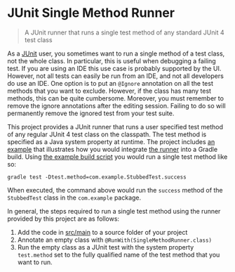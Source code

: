JUnit Single Method Runner
==========================
> A JUnit runner that runs a single test method of any standard JUnit 4 test class

As a [JUnit](http://junit.org) user, you sometimes want to run a single method of a test class, not the whole class. In particular, this is useful when debugging a failing test. If you are using an IDE this use case is probably supported by the UI. However, not all tests can easily be run from an IDE, and not all developers do use an IDE. One option is to put an `@Ignore` annotation on all the test methods that you want to exclude. However, if the class has many test methods, this can be quite cumbersome. Moreover, you must remember to remove the ignore annotations after the editing session. Failing to do so will permanently remove the ignored test from your test suite.

This project provides a JUnit runner that runs a user specified test method of any regular JUnit 4 test class on the classpath. The test method is specified as a Java system property at runtime.
The project includes [an example](examples/gradle) that illustrates how you would integrate [the runner](src/main/java/se/ericthelin/junit/singlemethodrunner/SingleMethodRunner.java) into a Gradle build. Using [the example build script](examples/gradle/build.gradle) you would run a single test method like so:

    gradle test -Dtest.method=com.example.StubbedTest.success

When executed, the command above would run the `success` method of the `StubbedTest` class in the `com.example` package. 

In general, the steps required to run a single test method using the runner provided by this project are as follows:

1. Add the code in [src/main](src/main) to a source folder of your project
2. Annotate an empty class with `@RunWith(SingleMethodRunner.class)`
3. Run the empty class as a JUnit test with the system property `test.method` set to the fully qualified name of the test method that you want to run.
